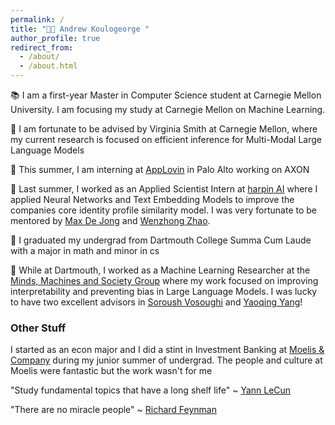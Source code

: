 ```yaml
---
permalink: /
title: "👋🏽 Andrew Koulogeorge "
author_profile: true
redirect_from: 
  - /about/
  - /about.html
---
```


📚 I am a first-year Master in Computer Science student at Carnegie Mellon University. I am focusing my study at Carnegie Mellon on Machine Learning.

🔬 I am fortunate to be advised by Virginia Smith at Carnegie Mellon, where my current research is focused on efficient inference for Multi-Modal Large Language Models

📱 This summer, I am interning at [AppLovin](https://www.applovin.com) in Palo Alto working on AXON

💼 Last summer, I worked as an Applied Scientist Intern at [harpin AI](https://harpin.ai) where I applied Neural Networks and Text Embedding Models to improve the companies core identity profile similarity model. I was very fortunate to be mentored by [Max De Jong](https://www.linkedin.com/in/maxwelldejong/) and [Wenzhong Zhao](https://www.linkedin.com/in/wenzhong-zhao-780a115/).

🌲 I graduated my undergrad from Dartmouth College Summa Cum Laude with a major in math and minor in cs

🔬 While at Dartmouth, I worked as a Machine Learning Researcher at the [Minds, Machines and Society Group](https://www.cs.dartmouth.edu/~soroush/) where my work focused on improving interpretability and preventing bias in Large Language Models. I was lucky to have two excellent advisors in [Soroush Vosoughi](https://scholar.google.com/citations?user=45DAXkwAAAAJ&hl=en) and [Yaoqing Yang](https://sites.google.com/site/yangyaoqingcmu/)!


### Other Stuff
I started as an econ major and I did a stint in Investment Banking at [Moelis & Company](https://www.moelis.com) during my junior summer of undergrad. The people and culture at Moelis were fantastic but the work wasn't for me

"Study fundamental topics that have a long shelf life" ~ [Yann LeCun](https://x.com/ylecun/status/1849116664568373384)

"There are no miracle people" ~ [Richard Feynman](https://www.youtube.com/watch?v=IIDLcaQVMqw)

